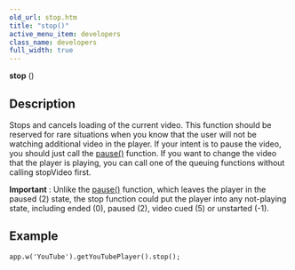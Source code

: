 ```yaml
---
old_url: stop.htm
title: "stop()"
active_menu_item: developers
class_name: developers
full_width: true
---
```



**stop** ()

## Description

Stops and cancels loading of the current video. This function should be reserved for rare situations when you know that the user will not be watching additional video in the player. If your intent is to pause the video, you should just call the [pause()](/developers/documentation/scripting-apis/client-api/widget-object-functions/video-audio-youtube-widget/pause) function. If you want to change the video that the player is playing, you can call one of the queuing functions without calling stopVideo first.

**Important** : Unlike the [pause()](/developers/documentation/scripting-apis/client-api/widget-object-functions/video-audio-youtube-widget/pause) function, which leaves the player in the paused (2) state, the stop function could put the player into any not-playing state, including ended (0), paused (2), video cued (5) or unstarted (-1).

## Example

     
    app.w('YouTube').getYouTubePlayer().stop();
     
   

